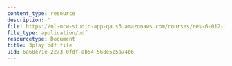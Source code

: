 ```yaml
---
content_type: resource
description: ''
file: https://ol-ocw-studio-app-qa.s3.amazonaws.com/courses/res-6-012-introduction-to-probability-spring-2018/6a60e71e22730fdfab54568e5c5a74b6_8Zq9TKaCV-A.pdf
file_type: application/pdf
resourcetype: Document
title: 3play pdf file
uid: 6a60e71e-2273-0fdf-ab54-568e5c5a74b6
---
```

